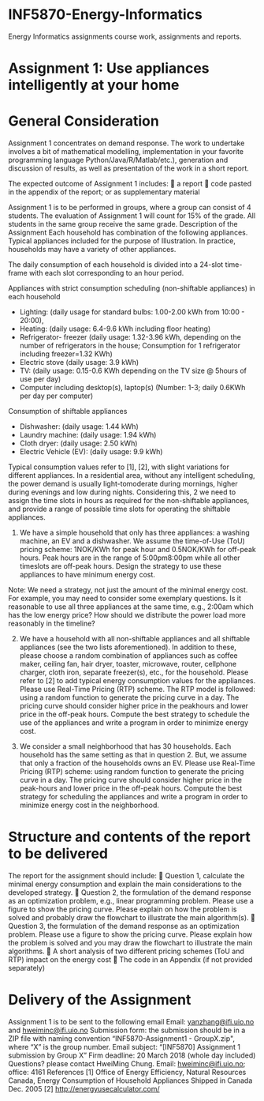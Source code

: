 # INF5870-Energy-Informatics
Energy Informatics assignments course work, assignments and reports.

# Assignment 1: Use appliances intelligently at your home

# General Consideration
Assignment 1 concentrates on demand response. The work to undertake involves a bit of
mathematical modelling, implementation in your favorite programming language
Python/Java/R/Matlab/etc.), generation and discussion of results, as well as presentation of
the work in a short report.

The expected outcome of Assignment 1 includes:
 a report
 code pasted in the appendix of the report; or as supplementary material

Assignment 1 is to be performed in groups, where a group can consist of 4 students.
The evaluation of Assignment 1 will count for 15% of the grade. All students in the same
group receive the same grade.
Description of the Assignment
Each household has combination of the following appliances. Typical appliances included for
the purpose of Illustration. In practice, households may have a variety of other appliances.

The daily consumption of each household is divided into a 24-slot time-frame with each slot
corresponding to an hour period.

Appliances with strict consumption scheduling (non-shiftable appliances) in each household
- Lighting: (daily usage for standard bulbs: 1.00-2.00 kWh from 10:00 - 20:00),
- Heating: (daily usage: 6.4-9.6 kWh including floor heating)
- Refrigerator- freezer (daily usage: 1.32-3.96 kWh, depending on the number of
  refrigerators in the house; Consumption for 1 refrigerator including freezer=1.32 KWh)
- Electric stove (daily usage: 3.9 kWh)
- TV: (daily usage: 0.15-0.6 KWh depending on the TV size @ 5hours of use per day)
- Computer including desktop(s), laptop(s) (Number: 1-3; daily 0.6KWh per day per computer)

Consumption of shiftable appliances
- Dishwasher: (daily usage: 1.44 kWh)
- Laundry machine: (daily usage: 1.94 kWh)
- Cloth dryer: (daily usage: 2.50 kWh)
- Electric Vehicle (EV): (daily usage: 9.9 kWh)

Typical consumption values refer to [1], [2], with slight variations for different appliances. In
a residential area, without any intelligent scheduling, the power demand is usually light-tomoderate
during mornings, higher during evenings and low during nights. Considering this, 2
we need to assign the time slots in hours as required for the non-shiftable appliances, and
provide a range of possible time slots for operating the shiftable appliances.

1. We have a simple household that only has three appliances: a washing machine, an EV
and a dishwasher. We assume the time-of-Use (ToU) pricing scheme: 1NOK/KWh for
peak hour and 0.5NOK/KWh for off-peak hours. Peak hours are in the range of 5:00pm8:00pm
while all other timeslots are off-peak hours. Design the strategy to use these
appliances to have minimum energy cost.

Note: We need a strategy, not just the amount of the minimal energy cost. For example,
you may need to consider some exemplary questions. Is it reasonable to use all three
appliances at the same time, e.g., 2:00am which has the low energy price? How should
we distribute the power load more reasonably in the timeline?


2. We have a household with all non-shiftable appliances and all shiftable appliances (see
the two lists aforementioned). In addition to these, please choose a random combination
of appliances such as coffee maker, ceiling fan, hair dryer, toaster, microwave, router,
cellphone charger, cloth iron, separate freezer(s), etc., for the household. Please refer to
[2] to add typical energy consumption values for the appliances. Please use Real-Time
Pricing (RTP) scheme. The RTP model is followed: using a random function to generate
the pricing curve in a day. The pricing curve should consider higher price in the peakhours
and lower price in the off-peak hours. Compute the best strategy to schedule the
use of the appliances and write a program in order to minimize energy cost.


3. We consider a small neighborhood that has 30 households. Each household has the same
setting as that in question 2. But, we assume that only a fraction of the households owns
an EV. Please use Real-Time Pricing (RTP) scheme: using random function to generate the
pricing curve in a day. The pricing curve should consider higher price in the peak-hours
and lower price in the off-peak hours. Compute the best strategy for scheduling the
appliances and write a program in order to minimize energy cost in the neighborhood.

# Structure and contents of the report to be delivered
The report for the assignment should include:
 Question 1, calculate the minimal energy consumption and explain the main
considerations to the developed strategy.
 Question 2, the formulation of the demand response as an optimization problem, e.g.,
linear programming problem. Please use a figure to show the pricing curve. Please
explain on how the problem is solved and probably draw the flowchart to illustrate the
main algorithm(s).
 Question 3, the formulation of the demand response as an optimization problem. Please
use a figure to show the pricing curve. Please explain how the problem is solved and you
may draw the flowchart to illustrate the main algorithms.
 A short analysis of two different pricing schemes (ToU and RTP) impact on the energy
cost
 The code in an Appendix (if not provided separately)


# Delivery of the Assignment
Assignment 1 is to be sent to the following email
Email: yanzhang@ifi.uio.no and hweiminc@ifi.uio.no
Submission form: the submission should be in a ZIP file with naming convention 
“INF5870-Assignment1 - GroupX.zip", where “X” is the group number.
Email subject: “[INF5870] Assignment 1 submission by Group X”
Firm deadline: 20 March 2018 (whole day included)
Questions? please contact HweiMing Chung. Email: hweiminc@ifi.uio.no; office: 4161
References
[1] Office of Energy Efficiency, Natural Resources Canada, Energy Consumption of Household
Appliances Shipped in Canada Dec. 2005
[2] http://energyusecalculator.com/
